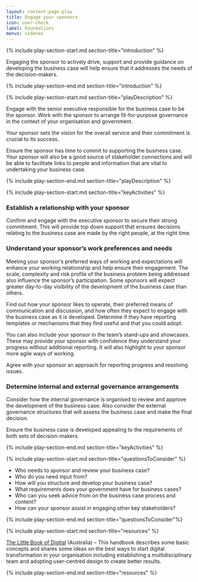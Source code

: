 ```yaml
---
layout: content-page-play
title: Engage your sponsors
icon: user-check
label: Foundations
menus: sidenav
---
```

<!--start include wraps the section in starting HTML for styling purposes -->
{% include play-section-start.md section-title="introduction" %}
<p>Engaging the sponsor to actively drive, support and provide guidance on developing the business case will help ensure that it addresses the needs of the decision-makers.</p>
<!--end include -->
{% include play-section-end.md section-title="introduction" %}



<!--start include wraps the section in starting HTML for styling purposes -->
{% include play-section-start.md section-title="playDescription" %}
<p>Engage with the senior executive responsible for the business case to be the sponsor. Work with the sponsor to arrange fit-for-purpose governance in the context of your organisation and government.</p>
<p>Your sponsor sets the vision for the overall service and their commitment is crucial to its success.</p>
<p>Ensure the sponsor has time to commit to supporting the business case. Your sponsor will also be a good source of stakeholder connections and will be able to facilitate links to people and information that are vital to undertaking your business case.</p>
<!--end include -->
{% include play-section-end.md section-title="playDescription" %}



<!--start include wraps the section in starting HTML for styling purposes -->
{% include play-section-start.md section-title="keyActivities" %}
<h3>Establish a relationship with your sponsor</h3>
<p>Confirm and engage with the executive sponsor to secure their strong commitment. This will provide top down support that ensures decisions relating to the business case are made by the right people, at the right time.</p>
<h3>Understand your sponsor&rsquo;s work preferences and needs</h3>
<p>Meeting your sponsor&rsquo;s preferred ways of working and expectations will enhance your working relationship and help ensure their engagement. The scale, complexity and risk profile of the business problem being addressed also influence the sponsor&rsquo;s participation. Some sponsors will expect greater day-to-day visibility of the development of the business case than others.</p>
<p>Find out how your sponsor likes to operate, their preferred means of communication and discussion, and how often they expect to engage with the business case as it is developed. Determine if they have reporting templates or mechanisms that they find useful and that you could adopt.</p>
<p>You can also include your sponsor in the team&rsquo;s stand-ups and showcases. These may provide your sponsor with confidence they understand your progress without additional reporting. It will also highlight to your sponsor more agile ways of working.</p>
<p>Agree with your sponsor an approach for reporting progress and resolving issues.</p>
<h3>Determine internal and external governance arrangements</h3>
<p>Consider how the internal governance is organised to review and approve the development of the business case. Also consider the external governance structures that will assess the business case and make the final decision.</p>
<p>Ensure the business case is developed appealing to the requirements of both sets of decision-makers.</p>
<!--end include -->
{% include play-section-end.md section-title="keyActivities" %}



<!--start include wraps the section in starting HTML for styling purposes -->
{% include play-section-start.md section-title="questionsToConsider" %}
<ul>
   	<li>Who needs to sponsor and review your business case?</li>
	<li>Who do you need input from?</li>
	<li>How will you structure and develop your business case?</li>
	<li>What requirements does your government have for business cases?</li>
	<li>Who can you seek advice from on the business case process and content?</li>
	<li>How can your sponsor assist in engaging other key stakeholders?</li>
</ul>
<!--end include -->
{% include play-section-end.md section-title="questionsToConsider"%}



<!--start include wraps the section in starting HTML for styling purposes -->
{% include play-section-start.md section-title="resources" %}
<p><a href="https://www.dta.gov.au/blogs/thinking-and-acting-digitally-little-book-digital">The Little Book of Digital</a> (Australia) &ndash; This handbook describes some basic concepts and shares some ideas on the best ways to start digital transformation in your organisation including establishing a multidisciplinary team and adopting user-centred design to create better results.</p>

<!--end include -->
{% include play-section-end.md section-title="resources" %}
